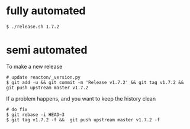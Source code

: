 
# fully automated

    $ ./release.sh 1.7.2

# semi automated
To make a new release
```
# update reacton/_version.py
$ git add -u && git commit -m 'Release v1.7.2' && git tag v1.7.2 && git push upstream master v1.7.2
```


If a problem happens, and you want to keep the history clean
```
# do fix
$ git rebase -i HEAD~3
$ git tag v1.7.2 -f &&  git push upstream master v1.7.2 -f
```
